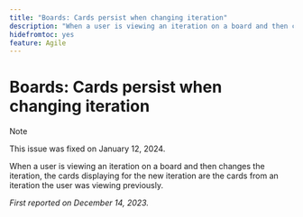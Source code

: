 ```yaml
---
title: "Boards: Cards persist when changing iteration"
description: "When a user is viewing an iteration on a board and then changes the iteration, the cards displaying for the new iteration are the cards from an iteration the user was viewing previously."
hidefromtoc: yes
feature: Agile
---
```


# Boards: Cards persist when changing iteration

>[!NOTE]
>
>This issue was fixed on January 12, 2024.

When a user is viewing an iteration on a board and then changes the iteration, the cards displaying for the new iteration are the cards from an iteration the user was viewing previously.

_First reported on December 14, 2023._
